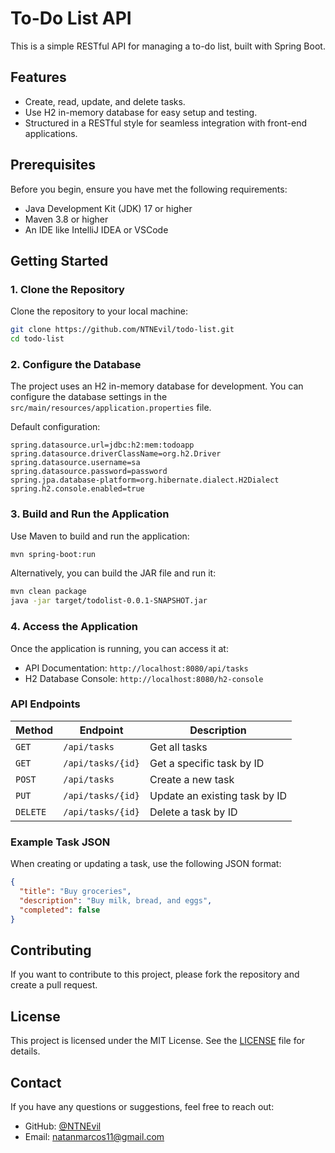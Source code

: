 
# To-Do List API

This is a simple RESTful API for managing a to-do list, built with Spring Boot.

## Features

- Create, read, update, and delete tasks.
- Use H2 in-memory database for easy setup and testing.
- Structured in a RESTful style for seamless integration with front-end applications.

## Prerequisites

Before you begin, ensure you have met the following requirements:

- Java Development Kit (JDK) 17 or higher
- Maven 3.8 or higher
- An IDE like IntelliJ IDEA or VSCode

## Getting Started

### 1. Clone the Repository

Clone the repository to your local machine:

```bash
git clone https://github.com/NTNEvil/todo-list.git
cd todo-list
```

### 2. Configure the Database

The project uses an H2 in-memory database for development. You can configure the database settings in the `src/main/resources/application.properties` file.

Default configuration:
```properties
spring.datasource.url=jdbc:h2:mem:todoapp
spring.datasource.driverClassName=org.h2.Driver
spring.datasource.username=sa
spring.datasource.password=password
spring.jpa.database-platform=org.hibernate.dialect.H2Dialect
spring.h2.console.enabled=true
```

### 3. Build and Run the Application

Use Maven to build and run the application:

```bash
mvn spring-boot:run
```

Alternatively, you can build the JAR file and run it:

```bash
mvn clean package
java -jar target/todolist-0.0.1-SNAPSHOT.jar
```

### 4. Access the Application

Once the application is running, you can access it at:

- API Documentation: `http://localhost:8080/api/tasks`
- H2 Database Console: `http://localhost:8080/h2-console`

### API Endpoints

| Method | Endpoint          | Description                      |
|--------|-------------------|----------------------------------|
| `GET`  | `/api/tasks`      | Get all tasks                    |
| `GET`  | `/api/tasks/{id}` | Get a specific task by ID        |
| `POST` | `/api/tasks`      | Create a new task                |
| `PUT`  | `/api/tasks/{id}` | Update an existing task by ID    |
| `DELETE` | `/api/tasks/{id}` | Delete a task by ID            |

### Example Task JSON

When creating or updating a task, use the following JSON format:

```json
{
  "title": "Buy groceries",
  "description": "Buy milk, bread, and eggs",
  "completed": false
}
```

## Contributing

If you want to contribute to this project, please fork the repository and create a pull request.

## License

This project is licensed under the MIT License. See the [LICENSE](LICENSE) file for details.

## Contact

If you have any questions or suggestions, feel free to reach out:

- GitHub: [@NTNEvil](https://github.com/NTNEvil/)
- Email: natanmarcos11@gmail.com

